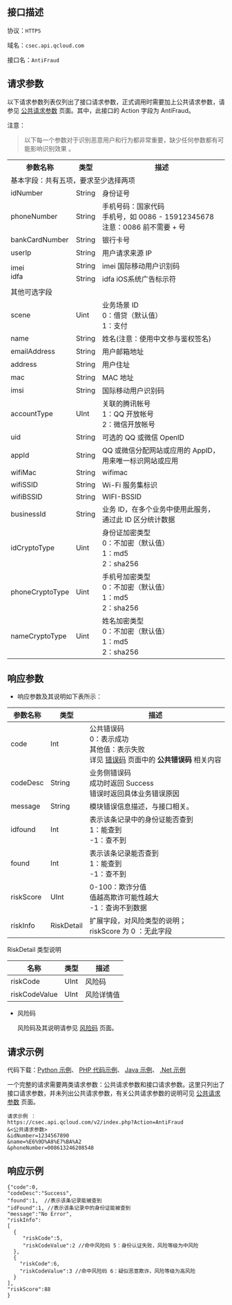 ## 接口描述

协议：`HTTPS`

域名：`csec.api.qcloud.com`

接口名：`AntiFraud`

## 请求参数

以下请求参数列表仅列出了接口请求参数，正式调用时需要加上公共请求参数，请参见 [公共请求参数](http://tce.fsphere.cn/document/product/295/7279) 页面。其中，此接口的 Action 字段为 AntiFraud。

注意：
>以下每一个参数对于识别恶意用户和行为都非常重要，缺少任何参数都有可能影响识别效果 。

<table>
<tr>
<th>参数名称</th>
<th>类型</th>
<th>描述</th></tr>
<tr>
<td colspan="3">基本字段：共有五项，要求至少选择两项</td>
</tr>
<tr>
<td>idNumber</td>
<td>String</td>
<td>身份证号</td>
</tr>
<tr>
<td>phoneNumber</td>
<td>String</td>
<td>手机号码：国家代码</br>
手机号，如 0086 - 15912345678</br> 
注意：0086 前不需要 + 号</td>
</tr>
<tr>
<td>bankCardNumber</td>
<td>String</td>
<td>银行卡号</td>
</tr>
<tr>
<td>userIp</td>
<td>String</td>
<td>用户请求来源 IP</td>
</tr>
<tr>
<td rowspan="2">imei</br>
idfa</td>
<td>String</td>
<td>imei 国际移动用户识别码</td>
</tr>
<tr>
<td>String</td>
<td>idfa iOS系统广告标示符</td>
</tr>
<tr>
<td colspan="3">其他可选字段</td>
</tr>
<tr>
<td>scene</td>
<td>Uint</td>
<td>业务场景 ID</br>0：借贷（默认值）</br>1：支付</td>
</tr>
<tr>
<td>name</td>
<td>String</td>
<td>姓名(注意：使用中文参与鉴权签名)</td>
</tr>
<tr>
<td>emailAddress</td>
<td>String</td>
<td>用户邮箱地址</td>
</tr>
<tr>
<td>address</td>
<td>String</td>
<td>用户住址</td>
</tr>
<tr>
<td>mac</td>
<td>String</td>
<td>MAC 地址</td>
</tr>
<tr>
<td>imsi</td>
<td>String</td>
<td>国际移动用户识别码</td>
</tr>
<tr>
<td>accountType</td>
<td>UInt</td>
<td>关联的腾讯帐号</br>1：QQ 开放帐号</br>2：微信开放帐号</td>
</tr>
<tr>
<td>uid</td>
<td>String</td>
<td>可选的 QQ 或微信 OpenID</td>
</tr>
<tr>
<td>appId</td>
<td>String</td>
<td>QQ 或微信分配网站或应用的 AppID，用来唯一标识网站或应用</td>
</tr>
<tr>
<td>wifiMac</td>
<td>String</td>
<td>wifimac</td>
</tr>
<tr>
<td>wifiSSID</td>
<td>String</td>
<td>Wi-Fi 服务集标识</td>
</tr>
<tr>
<td>wifiBSSID</td>
<td>String</td>
<td>WIFI-BSSID</td>
</tr>
<tr>
<td>businessId</td>
<td>String</td>
<td>业务 ID，在多个业务中使用此服务，通过此 ID 区分统计数据</td>
</tr>
<tr>
<td> idCryptoType</td>
<td> Uint</td>
<td> 身份证加密类型</br>0：不加密（默认值）</br>1：md5</br>2：sha256
</td>
</tr>
<tr>
<td> phoneCryptoType</td>
<td> Uint</td>
<td> 手机号加密类型</br>0：不加密（默认值）</br>1：md5</br>2：sha256</td>
</tr>
<tr>
<td> nameCryptoType</td>
<td> Uint</td>
<td> 姓名加密类型</br>0：不加密（默认值）</br>1：md5</br>2：sha256
</td>
</tr>
</table>

## 响应参数

- 响应参数及其说明如下表所示：


| 参数名称 | 类型 | 描述 |
| ----- | ----- | ----- |
| code | Int | 公共错误码</br>0：表示成功</br>其他值：表示失败</br>详见 [错误码](http://tce.fsphere.cn/document/product/295/7285) 页面中的 **公共错误码** 相关内容 |
| codeDesc | String | 业务侧错误码</br>成功时返回 Success</br>错误时返回具体业务错误原因 |
| message | String | 模块错误信息描述，与接口相关。 |
| idfound | Int | 表示该条记录中的身份证能否查到</br>1：能查到</br>-1：查不到 |
| found | Int | 表示该条记录能否查到</br>1：能查到</br>-1：查不到 |
| riskScore | UInt | 0-100：欺诈分值</br>值越高欺诈可能性越大</br>-1：查询不到数据 |
| riskInfo | RiskDetail | 扩展字段，对风险类型的说明；</br>riskScore 为 0 ：无此字段 |

RiskDetail 类型说明

| 名称 | 类型 | 描述 |
| ----- | ----- | ----- |
| riskCode | UInt | 风险码 |
| riskCodeValue | UInt | 风险详情值 |



- 风险码

  风险码及其说明请参见 [风险码](http://tce.fsphere.cn/document/product/668/14278) 页面。

## 请求示例

代码下载：[Python 示例](http://imgcache.tce.fsphere.cn/static/mc.qcloudimg.com/static/archive/a8b291becf06c9fefab003f6afc16509/AntiFraud.py.zip)、 [PHP 代码示例](http://imgcache.tce.fsphere.cn/static/mc.qcloudimg.com/static/archive/06397c265ae2dc364f2f47559125ce5b/AntiFraud.php.zip)、 [Java 示例](http://imgcache.tce.fsphere.cn/static/mc.qcloudimg.com/static/archive/70b700e34e982822af2a020454185a8d/AntiFraud.zip)、 [.Net 示例](http://imgcache.tce.fsphere.cn/static/mc.qcloudimg.com/static/archive/05c3d0f6edbcd297502ab7407e91275b/AntiFraud.zip)

一个完整的请求需要两类请求参数：公共请求参数和接口请求参数。这里只列出了接口请求参数，并未列出公共请求参数，有关公共请求参数的说明可见 [公共请求参数](http://tce.fsphere.cn/document/product/295/7279) 页面。

```
请求示例 ：
https://csec.api.qcloud.com/v2/index.php?Action=AntiFraud
&<公共请求参数>
&idNumber=1234567890
&name=%E6%9D%A8%E7%BA%A2
&phoneNumber=008613246208548
```

## 响应示例


```
{"code":0,
"codeDesc":"Success",
"found":1,  //表示该条记录能被查到
"idFound":1, //表示该条记录中的身份证能被查到
"message":"No Error",
"riskInfo":
[
  {
     "riskCode":5,  
     "riskCodeValue":2 //命中风险码 5：身份认证失败，风险等级为中风险
  },     
  {
    "riskCode":6,
    "riskCodeValue":3 //命中风险码 6：疑似恶意欺诈，风险等级为高风险
  }
], 
"riskScore":88
}
```
